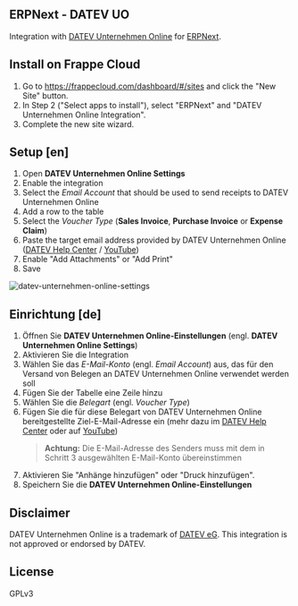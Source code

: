 ## ERPNext - DATEV UO

Integration with [DATEV Unternehmen Online](https://www.datev.de/web/de/mydatev/online-anwendungen/datev-unternehmen-online/) for [ERPNext](https://github.com/frappe/erpnext).

## Install on Frappe Cloud

1. Go to https://frappecloud.com/dashboard/#/sites and click the "New Site" button.
2. In Step 2 ("Select apps to install"), select "ERPNext" and "DATEV Unternehmen Online Integration".
3. Complete the new site wizard.

## Setup [en]

1. Open **DATEV Unternehmen Online Settings**
2. Enable the integration
3. Select the _Email Account_ that should be used to send receipts to DATEV Unternehmen Online
4. Add a row to the table
5. Select the _Voucher Type_ (**Sales Invoice**, **Purchase Invoice** or **Expense Claim**)
6. Paste the target email address provided by DATEV Unternehmen Online ([DATEV Help Center](https://apps.datev.de/help-center/documents/1007550) / [YouTube](https://youtu.be/ZiISSXqX3KM))
8. Enable "Add Attachments" or "Add Print"
9. Save

![datev-unternehmen-online-settings](https://user-images.githubusercontent.com/14891507/155744820-f7eb3aa7-ba36-4a66-aa12-80e75fc467de.png)

## Einrichtung [de]

1. Öffnen Sie **DATEV Unternehmen Online-Einstellungen** (engl. **DATEV Unternehmen Online Settings**)
2. Aktivieren Sie die Integration
3. Wählen Sie das _E-Mail-Konto_ (engl. _Email Account_) aus, das für den Versand von Belegen an DATEV Unternehmen Online verwendet werden soll
4. Fügen Sie der Tabelle eine Zeile hinzu
5. Wählen Sie die _Belegart_ (engl. _Voucher Type_)
6. Fügen Sie die für diese Belegart von DATEV Unternehmen Online bereitgestellte Ziel-E-Mail-Adresse ein (mehr dazu im [DATEV Help Center](https://apps.datev.de/help-center/documents/1007550) oder auf [YouTube](https://youtu.be/ZiISSXqX3KM))
    > **Achtung:** Die E-Mail-Adresse des Senders muss mit dem in Schritt 3 ausgewählten E-Mail-Konto übereinstimmen
8. Aktivieren Sie "Anhänge hinzufügen" oder "Druck hinzufügen".
9. Speichern Sie die **DATEV Unternehmen Online-Einstellungen**

## Disclaimer

DATEV Unternehmen Online is a trademark of [DATEV eG](https://www.datev.de/). This integration is not approved or endorsed by DATEV.

## License

GPLv3
